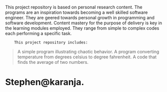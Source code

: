 This project repository is based on personal research content.
The programs are an inspiration towards becoming a well skilled software engineer. They are geered towards personal growth in programming and software development. Content mastery for the purpose of delivery is key in the learning modules employed.
They range from simple to complex codes each performing a specific task.

        This project repository includes:
> A simple program illustrating chaotic behavior.
> A program converting temperature from degrees celsius to degree fahrenheit.
> A code that finds the average of two numbers.

# Stephen@karanja.
